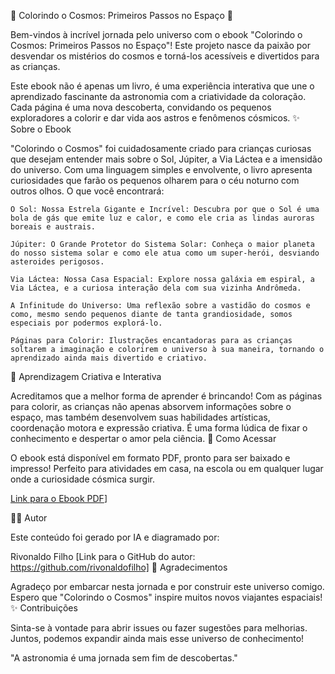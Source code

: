 🌌 Colorindo o Cosmos: Primeiros Passos no Espaço 🚀

Bem-vindos à incrível jornada pelo universo com o ebook "Colorindo o Cosmos: Primeiros Passos no Espaço"! Este projeto nasce da paixão por desvendar os mistérios do cosmos e torná-los acessíveis e divertidos para as crianças.

Este ebook não é apenas um livro, é uma experiência interativa que une o aprendizado fascinante da astronomia com a criatividade da coloração. Cada página é uma nova descoberta, convidando os pequenos exploradores a colorir e dar vida aos astros e fenômenos cósmicos.
✨ Sobre o Ebook

"Colorindo o Cosmos" foi cuidadosamente criado para crianças curiosas que desejam entender mais sobre o Sol, Júpiter, a Via Láctea e a imensidão do universo. Com uma linguagem simples e envolvente, o livro apresenta curiosidades que farão os pequenos olharem para o céu noturno com outros olhos.
O que você encontrará:

    O Sol: Nossa Estrela Gigante e Incrível: Descubra por que o Sol é uma bola de gás que emite luz e calor, e como ele cria as lindas auroras boreais e austrais.

    Júpiter: O Grande Protetor do Sistema Solar: Conheça o maior planeta do nosso sistema solar e como ele atua como um super-herói, desviando asteroides perigosos.

    Via Láctea: Nossa Casa Espacial: Explore nossa galáxia em espiral, a Via Láctea, e a curiosa interação dela com sua vizinha Andrômeda.

    A Infinitude do Universo: Uma reflexão sobre a vastidão do cosmos e como, mesmo sendo pequenos diante de tanta grandiosidade, somos especiais por podermos explorá-lo.

    Páginas para Colorir: Ilustrações encantadoras para as crianças soltarem a imaginação e colorirem o universo à sua maneira, tornando o aprendizado ainda mais divertido e criativo.

🎨 Aprendizagem Criativa e Interativa

Acreditamos que a melhor forma de aprender é brincando! Com as páginas para colorir, as crianças não apenas absorvem informações sobre o espaço, mas também desenvolvem suas habilidades artísticas, coordenação motora e expressão criativa. É uma forma lúdica de fixar o conhecimento e despertar o amor pela ciência.
🚀 Como Acessar

O ebook está disponível em formato PDF, pronto para ser baixado e impresso! Perfeito para atividades em casa, na escola ou em qualquer lugar onde a curiosidade cósmica surgir.

[Link para o Ebook PDF](https://github.com/rivonaldofilho/Ebook-Colorindo-o-Cosmos/tree/main)]


👨‍💻 Autor

Este conteúdo foi gerado por IA e diagramado por:

Rivonaldo Filho
[Link para o GitHub do autor: https://github.com/rivonaldofilho]
🙏 Agradecimentos

Agradeço por embarcar nesta jornada e por construir este universo comigo. Espero que "Colorindo o Cosmos" inspire muitos novos viajantes espaciais!
✨ Contribuições

Sinta-se à vontade para abrir issues ou fazer sugestões para melhorias. Juntos, podemos expandir ainda mais esse universo de conhecimento!

"A astronomia é uma jornada sem fim de descobertas."
